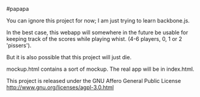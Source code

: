 #papapa

You can ignore this project for now; I am just trying to
learn backbone.js.

In the best case, this webapp will somewhere in the future
be usable for keeping track of the scores while playing
whist. (4-6 players, 0, 1 or 2 'pissers').

But it is also possible that this project will just die.

mockup.html contains a sort of mockup. The real app will be in
index.html.

This project is released under the GNU Affero General Public License
http://www.gnu.org/licenses/agpl-3.0.html
